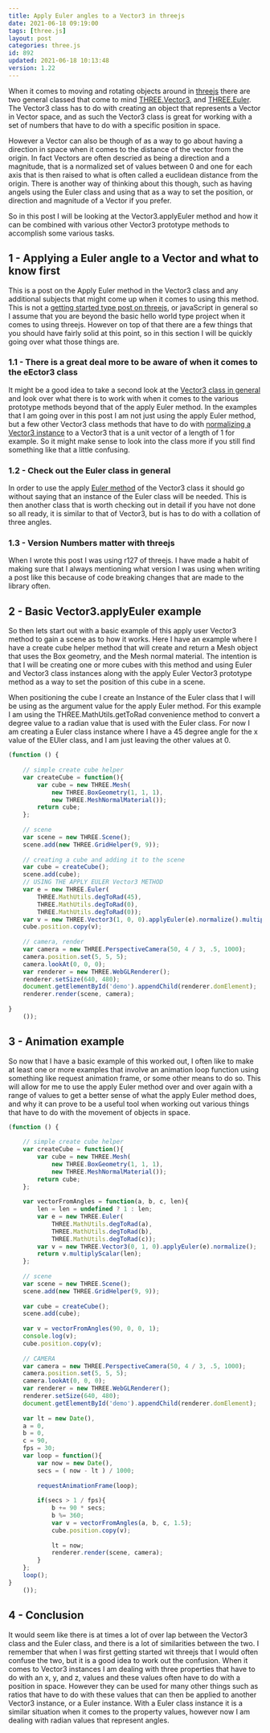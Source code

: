 ```yaml
---
title: Apply Euler angles to a Vector3 in threejs
date: 2021-06-18 09:19:00
tags: [three.js]
layout: post
categories: three.js
id: 892
updated: 2021-06-18 10:13:48
version: 1.22
---
```


When it comes to moving and rotating objects around in [threejs](https://threejs.org/docs/index.html#manual/en/introduction/Creating-a-scene) there are two general classed that come to mind [THREE.Vector3](https://threejs.org/docs/#api/en/math/Vector3), and [THREE.Euler](https://threejs.org/docs/#api/en/math/Euler). The Vector3 class has to do with creating an object that represents a Vector in Vector space, and as such the Vector3 class is great for working with a set of numbers that have to do with a specific position in space. 

However a Vector can also be though of as a way to go about having a direction in space when it comes to the distance of the vector from the origin. In fact Vectors are often descried as being a direction and a magnitude, that is a normalized set of values between 0 and one for each axis that is then raised to what is often called a euclidean distance from the origin. There is another way of thinking about this though, such as having angels using the Euler class and using that as a way to set the position, or direction and magnitude of a Vector if you prefer.

So in this post I will be looking at the Vector3.applyEuler method and how it can be combined with various other Vector3 prototype methods to accomplish some various tasks.

<!-- more -->

## 1 - Applying a Euler angle to a Vector and what to know first

This is a post on the Apply Euler method in the Vector3 class and any additional subjects that might come up when it comes to using this method. This is not a [getting started type post on threejs](/2018/04/04/threejs-getting-started/), or javaScript in general so I assume that you are beyond the basic hello world type project when it comes to using threejs. However on top of that there are a few things that you should have fairly solid at this point, so in this section I will be quickly going over what those things are.

### 1.1 - There is a great deal more to be aware of when it comes to the eEctor3 class

It might be a good idea to take a second look at the [Vector3 class in general](/2018/04/15/threejs-vector3/) and look over what there is to work with when it comes to the various prototype methods beyond that of the apply Euler method. In the examples that I am going over in this post I am not just using the apply Euler method, but a few other Vector3 class methods that have to do with [normalizing a Vector3 instance](/2021/06/14/threejs-vector3-normalize/) to a Vector3 that is a unit vector of a length of 1 for example. So it might make sense to look into the class more if you still find something like that a little confusing.

### 1.2 - Check out the Euler class in general

In order to use the apply [Euler method](/2021/04/28/threejs-euler/) of the Vector3 class it should go without saying that an instance of the Euler class will be needed. This is then another class that is worth checking out in detail if you have not done so all ready, it is similar to that of Vector3, but is has to do with a collation of three angles.

### 1.3 - Version Numbers matter with threejs

When I wrote this post I was using r127 of threejs. I have made a habit of making sure that I always mentioning what version I was using when writing a post like this because of code breaking changes that are made to the library often.

## 2 - Basic Vector3.applyEuler example

So then lets start out with a basic example of this apply user Vector3 method to gain a scene as to how it works. Here I have an example where I have a create cube helper method that will create and return a Mesh object that uses the Box geometry, and the Mesh normal material. The intention is that I will be creating one or more cubes with this method and using Euler and Vector3 class instances along with the apply Euler Vector3 prototype method as a way to set the position of this cube in a scene.

When positioning the cube I create an Instance of the Euler class that I will be using as the argument value for the apply Euler method. For this example I am using the THREE.MathUtils.getToRad convenience method to convert a degree value to a radian value that is used with the Euler class. For now I am creating a Euler class instance where I have a 45 degree angle for the x value of the EUler class, and I am just leaving the other values at 0.

```js
(function () {
 
    // simple create cube helper
    var createCube = function(){
        var cube = new THREE.Mesh(
            new THREE.BoxGeometry(1, 1, 1),
            new THREE.MeshNormalMaterial());
        return cube;
    };
 
    // scene
    var scene = new THREE.Scene();
    scene.add(new THREE.GridHelper(9, 9));
 
    // creating a cube and adding it to the scene
    var cube = createCube();
    scene.add(cube);
    // USING THE APPLY EULER Vector3 METHOD
    var e = new THREE.Euler(
        THREE.MathUtils.degToRad(45),
        THREE.MathUtils.degToRad(0), 
        THREE.MathUtils.degToRad(0));
    var v = new THREE.Vector3(1, 0, 0).applyEuler(e).normalize().multiplyScalar(3);
    cube.position.copy(v);
 
    // camera, render
    var camera = new THREE.PerspectiveCamera(50, 4 / 3, .5, 1000);
    camera.position.set(5, 5, 5);
    camera.lookAt(0, 0, 0);
    var renderer = new THREE.WebGLRenderer();
    renderer.setSize(640, 480);
    document.getElementById('demo').appendChild(renderer.domElement);
    renderer.render(scene, camera);
 
}
    ());
```

## 3 - Animation example

So now that I have a basic example of this worked out, I often like to make at least one or more examples that involve an animation loop function using something like request animation frame, or some other means to do so. This will allow for me to use the apply Euler method over and over again with a range of values to get a better sense of what the apply Euler method does, and why it can prove to be a useful tool when working out various things that have to do with the movement of objects in space.


```js
(function () {
 
    // simple create cube helper
    var createCube = function(){
        var cube = new THREE.Mesh(
            new THREE.BoxGeometry(1, 1, 1),
            new THREE.MeshNormalMaterial());
        return cube;
    };
 
    var vectorFromAngles = function(a, b, c, len){
        len = len = undefined ? 1 : len;
        var e = new THREE.Euler(
            THREE.MathUtils.degToRad(a),
            THREE.MathUtils.degToRad(b), 
            THREE.MathUtils.degToRad(c));
        var v = new THREE.Vector3(0, 1, 0).applyEuler(e).normalize();
        return v.multiplyScalar(len);
    };
 
    // scene
    var scene = new THREE.Scene();
    scene.add(new THREE.GridHelper(9, 9));
 
    var cube = createCube();
    scene.add(cube);
 
    var v = vectorFromAngles(90, 0, 0, 1);
    console.log(v);
    cube.position.copy(v);
 
    // CAMERA
    var camera = new THREE.PerspectiveCamera(50, 4 / 3, .5, 1000);
    camera.position.set(5, 5, 5);
    camera.lookAt(0, 0, 0);
    var renderer = new THREE.WebGLRenderer();
    renderer.setSize(640, 480);
    document.getElementById('demo').appendChild(renderer.domElement);
 
    var lt = new Date(),
    a = 0,
    b = 0,
    c = 90,
    fps = 30;
    var loop = function(){
        var now = new Date(),
        secs = ( now - lt ) / 1000;
 
        requestAnimationFrame(loop);
 
        if(secs > 1 / fps){
            b += 90 * secs;
            b %= 360;
            var v = vectorFromAngles(a, b, c, 1.5);
            cube.position.copy(v);
 
            lt = now;
            renderer.render(scene, camera);
        }
    };
    loop();
}
    ());
```

## 4 - Conclusion

It would seem like there is at times a lot of over lap between the Vector3 class and the Euler class, and there is a lot of similarities between the two. I remember that when I was first getting started wit threejs that I would often confuse the two, but it is a good idea to work out the confusion. When it comes to Vector3 instances I am dealing with three properties that have to do with an x, y, and z, values and these values often have to do with a position in space. However they can be used for many other things such as ratios that have to do with these values that can then be applied to another Vector3 instance, or a Euler instance. With a Euler class instance it is a similar situation when it comes to the property values, however now I am dealing with radian values that represent angles.

